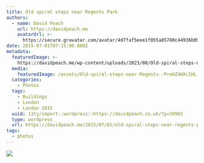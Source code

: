 ```yaml
---
title: Old spiral steps near Regents Park
authors:
  - name: David Peach
    url: https://davidpeach.me
    avatarUrl: >-
      https://secure.gravatar.com/avatar/4d7faf5eee1f055a85788c44936b8995eaab6dfb004e7854ec747ccb272e91ee?s=96&d=mm&r=g
date: 2015-07-01T07:15:00.000Z
metadata:
  featuredImage: >-
    https://davidpeach.me/wp-content/uploads/2023/08/Old-spiral-steps-near-Regents-Park.jpg
  media:
    featuredImage: /assets/Old-spiral-steps-near-Regents--PreHZ4WXcIHL.jpg
  categories:
    - Photos
  tags:
    - Buildings
    - London
    - London 2015
  uuid: 11ty/import::wordpress::https://davidpeach.co.uk/?p=39965
  type: wordpress
  url: https://davidpeach.me/2015/07/01/old-spiral-steps-near-regents-park/
tags:
  - photos
---
```

[![](/assets/Old-spiral-steps-near-Regents--wl2iYInkA5cX.jpg)](/assets/Old-spiral-steps-near-Regents--wl2iYInkA5cX.jpg)